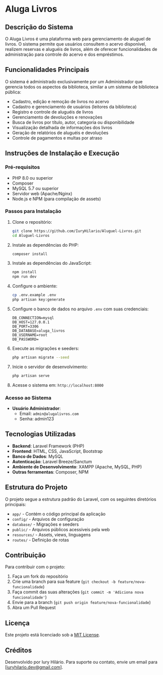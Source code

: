 # Aluga Livros

## Descrição do Sistema

O Aluga Livros é uma plataforma web para gerenciamento de aluguel de livros. O sistema permite que usuários consultem o acervo disponível, realizem reservas e aluguéis de livros, além de oferecer funcionalidades de administração para controle do acervo e dos empréstimos.

## Funcionalidades Principais

O sistema é administrado exclusivamente por um Administrador que gerencia todos os aspectos da biblioteca, similar a um sistema de biblioteca pública:

- Cadastro, edição e remoção de livros no acervo
- Cadastro e gerenciamento de usuários (leitores da biblioteca)
- Registro e controle de aluguéis de livros
- Gerenciamento de devoluções e renovações
- Busca de livros por título, autor, categoria ou disponibilidade
- Visualização detalhada de informações dos livros
- Geração de relatórios de aluguéis e devoluções
- Controle de pagamentos e multas por atraso

## Instruções de Instalação e Execução

### Pré-requisitos

- PHP 8.0 ou superior
- Composer
- MySQL 5.7 ou superior
- Servidor web (Apache/Nginx)
- Node.js e NPM (para compilação de assets)

### Passos para Instalação

1. Clone o repositório:

   ```bash
   git clone https://github.com/IuryHilario/Aluguel-Livros.git
   cd Aluguel-Livros
   ```

2. Instale as dependências do PHP:

   ```bash
   composer install
   ```

3. Instale as dependências do JavaScript:

   ```bash
   npm install
   npm run dev
   ```

4. Configure o ambiente:

   ```bash
   cp .env.example .env
   php artisan key:generate
   ```

5. Configure o banco de dados no arquivo `.env` com suas credenciais:

   ```env
   DB_CONNECTION=mysql
   DB_HOST=127.0.0.1
   DB_PORT=3306
   DB_DATABASE=aluga_livros
   DB_USERNAME=root
   DB_PASSWORD=
   ```

6. Execute as migrações e seeders:

   ```bash
   php artisan migrate --seed
   ```

7. Inicie o servidor de desenvolvimento:

   ```bash
   php artisan serve
   ```

8. Acesse o sistema em: `http://localhost:8000`

### Acesso ao Sistema

- **Usuário Administrador**:
  - Email: `admin@alugalivros.com`
  - Senha: admin123

## Tecnologias Utilizadas

- **Backend**: Laravel Framework (PHP)
- **Frontend**: HTML, CSS, JavaScript, Bootstrap
- **Banco de Dados**: MySQL
- **Autenticação**: Laravel Breeze/Sanctum
- **Ambiente de Desenvolvimento**: XAMPP (Apache, MySQL, PHP)
- **Outras ferramentas**: Composer, NPM

## Estrutura do Projeto

O projeto segue a estrutura padrão do Laravel, com os seguintes diretórios principais:

- `app/` - Contém o código principal da aplicação
- `config/` - Arquivos de configuração
- `database/` - Migrações e seeders
- `public/` - Arquivos públicos acessíveis pela web
- `resources/` - Assets, views, linguagens
- `routes/` - Definição de rotas

## Contribuição

Para contribuir com o projeto:

1. Faça um fork do repositório
2. Crie uma branch para sua feature (`git checkout -b feature/nova-funcionalidade`)
3. Faça commit das suas alterações (`git commit -m 'Adiciona nova funcionalidade'`)
4. Envie para a branch (`git push origin feature/nova-funcionalidade`)
5. Abra um Pull Request

## Licença

Este projeto está licenciado sob a [MIT License](LICENSE).

## Créditos

Desenvolvido por Iury Hilário. Para suporte ou contato, envie um email para [iuryhilario.dev@gmail.com].

